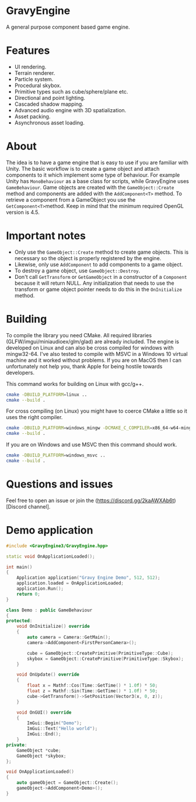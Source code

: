 # GravyEngine
A general purpose component based game engine.

# Features
- UI rendering.
- Terrain renderer.
- Particle system.
- Procedural skybox.
- Primitive types such as cube/sphere/plane etc.
- Directional and point lighting.
- Cascaded shadow mapping.
- Advanced audio engine with 3D spatialization.
- Asset packing.
- Asynchronous asset loading.

# About
The idea is to have a game engine that is easy to use if you are familiar with Unity. The basic workflow is to create a game object and attach components to it which implement some type of behaviour. For example Unity has `MonoBehaviour` as a base class for scripts, while GravyEngine uses `GameBehaviour`. Game objects are created with the `GameObject::Create` method and components are added with the `AddComponent<T>` method. To retrieve a component from a GameObject you use the `GetComponent<T>`method. Keep in mind that the minimum required OpenGL version is 4.5.

# Important notes
- Only use the `GameObject::Create` method to create game objects. This is necessary so the object is properly registered by the engine.
- Likewise, only use `AddComponent` to add components to a game object.
- To destroy a game object, use `GameObject::Destroy`.
- Don't call `GetTransform` or `GetGameObject` in a constructor of a `Component` because it will return NULL. Any initialization that needs to use the transform or game object pointer needs to do this in the `OnInitialize` method.

# Building
To compile the library you need CMake. All required libraries (GLFW/imgui/miniaudioex/glm/glad) are already included. The engine is developed on Linux and can also be cross compiled for windows with mingw32-64. I've also tested to compile with MSVC in a Windows 10 virtual machine and it worked without problems. If you are on MacOS then I can unfortunately not help you, thank Apple for being hostile towards developers.

This command works for building on Linux with gcc/g++.
```bash
cmake -DBUILD_PLATFORM=linux ..
cmake --build .
```

For cross compiling (on Linux) you might have to coerce CMake a little so it uses the right compiler.
```bash
cmake -DBUILD_PLATFORM=windows_mingw -DCMAKE_C_COMPILER=x86_64-w64-mingw32-gcc-posix ..-DCMAKE_CXX_COMPILER=x86_64-w64-mingw32-g++-posix
cmake --build .
```

If you are on Windows and use MSVC then this command should work.
```bash
cmake -DBUILD_PLATFORM=windows_msvc ..
cmake --build .
```

# Questions and issues
Feel free to open an issue or join the (https://discord.gg/2kaAWXAb6t)[Discord channel].

# Demo application
```cpp
#include <GravyEngine3/GravyEngine.hpp>

static void OnApplicationLoaded();

int main()
{
    Application application("Gravy Engine Demo", 512, 512);
    application.loaded = OnApplicationLoaded;
    application.Run();    
    return 0;
}

class Demo : public GameBehaviour
{
protected:
    void OnInitialize() override
    {
        auto camera = Camera::GetMain();
        camera->AddComponent<FirstPersonCamera>();

        cube = GameObject::CreatePrimitive(PrimitiveType::Cube);
        skybox = GameObject::CreatePrimitive(PrimitiveType::Skybox);
    }

    void OnUpdate() override
    {
        float x = Mathf::Cos(Time::GetTime() * 1.0f) * 50;
        float z = Mathf::Sin(Time::GetTime() * 1.0f) * 50;
        cube->GetTransform()->SetPosition(Vector3(x, 0, z));
    }

    void OnGUI() override
    {
        ImGui::Begin("Demo");
        ImGui::Text("Hello world");
        ImGui::End();
    }
private:
    GameObject *cube;
    GameObject *skybox;
};

void OnApplicationLoaded()
{    
    auto gameObject = GameObject::Create();
    gameObject->AddComponent<Demo>();
}
```
